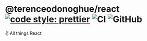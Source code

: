 # @terenceodonoghue/react [![code style: prettier](https://img.shields.io/badge/code_style-prettier-ff69b4.svg)](https://github.com/prettier/prettier) ![CI](https://github.com/terenceodonoghue/react/actions/workflows/main.yml/badge.svg) ![GitHub](https://img.shields.io/github/license/terenceodonoghue/react)

✌️ All things React
